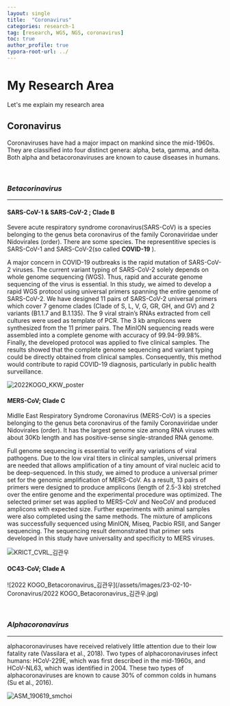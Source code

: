 ```yaml
---
layout: single
title:  "Coronavirus"
categories: research-1
tag: [research, WGS, NGS, coronavirus]
toc: true
author_profile: true
typora-root-url: ../
---
```


# My Research Area 

Let's me explain my research area

## Coronavirus 
Coronaviruses have had a major impact on mankind since the mid-1960s. They are classified into four distinct genera: alpha, beta, gamma, and delta. Both alpha and betacoronaviruses are known to cause diseases in humans.

<br/>

### *Betacorinavirus*

---

####  SARS-CoV-1 & SARS-CoV-2 ; Clade B
Severe acute respiratory syndrome coronavirus(SARS-CoV) is a species belonging to the genus beta coronavirus of the family Coronaviridae under Nidovirales (order). There are some species. The representitive species is SARS-CoV-1 and SARS-CoV-2(so called **COVID-19** ). 

A major concern in COVID-19 outbreaks is the rapid mutation of SARS-CoV-2 viruses. The current variant typing of SARS-CoV-2 solely depends on whole genome sequencing (WGS). Thus, rapid and accurate genome sequencing of the virus is essential. In this study, we aimed to develop a rapid WGS protocol using universal primers spanning the entire genome of SARS-CoV-2. We have designed 11 pairs of SARS-CoV-2 universal primers which cover 7 genome clades (Clade of S, L, V, G, GR, GH, and GV) and 2 variants (B1.1.7 and B.1.135). The 9 viral strain’s RNAs extracted from cell cultures were used as template of PCR. The 3 kb amplicons were synthesized from the 11 primer pairs. The MinION sequencing reads were assembled into a complete genome with accuracy of 99.94-99.98%. Finally, the developed protocol was applied to five clinical samples. The results showed that the complete genome sequencing and variant typing could be directly obtained from clinical samples. Consequently, this method would contribute to rapid COVID-19 diagnosis, particularly in public health surveillance. 

![2022KOGO_KKW_poster](/assets/images/23-02-10-Coronavirus/2022KOGO_KKW_poster.jpg)

####  MERS-CoV; Clade C
Midlle East Respiratory Syndrome Coronavirus (MERS-CoV) is a species belonging to the genus beta coronavirus of the family Coronaviridae under Nidovirales (order). It has the largest genome size among RNA viruses with about 30Kb length and has positive-sense single-stranded RNA genome.

Full genome sequencing is essential to verify any variations of viral pathogens. Due to the low viral titers in clinical samples, universal primers are needed that allows amplification of a tiny amount of viral nucleic acid to be deep-sequenced. In this study, we aimed to produce a universal primer set for the genomic amplification of MERS-CoV. As a result, 13 pairs of primers were designed to produce amplicons (length of 2.5-3 kb) stretched over the entire genome and the experimental procedure was optimized. The selected primer set was applied to MERS-CoV and NeoCoV and produced amplicons with expected size. Further experiments with animal samples were also completed using the same methods. The mixture of amplicons was successfully sequenced using MinION, Miseq, Pacbio RSII, and Sanger sequencing. The sequencing result demonstrated that primer sets developed in this study have universality and specificity to MERS viruses. 

![KRICT_CVRL_김관우](/assets/images/23-02-10-Coronavirus/KRICT_CVRL_김관우.jpg)

#### OC43-CoV; Clade A

![2022 KOGO_Betacoronavirus_김관우](/assets/images/23-02-10-Coronavirus/2022 KOGO_Betacoronavirus_김관우.jpg)

<br/>


### *Alphacoronavirus*

---

alphacoronaviruses have received relatively little attention due to their low fatality rate (Vassilara et al., 2018). Two types of alphacoronaviruses infect humans: HCoV-229E, which was first described in the mid-1960s, and HCoV-NL63, which was identified in 2004. These two types of alphacoronaviruses are known to cause 30% of common colds in humans (Su et al., 2016).

![ASM_190619_smchoi](/assets/images/23-02-10-Coronavirus/ASM_190619_smchoi.jpg)

<br/>
